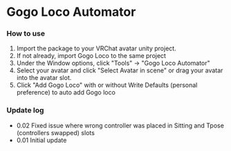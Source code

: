 # Gogo Loco Automator

### How to use

 1. Import the package to your VRChat avatar unity project.
 2. If not already, import Gogo Loco to the same project
 3. Under the Window options, click "Tools" -> "Gogo Loco Automator"
 4. Select your avatar and click "Select Avatar in scene" or drag your avatar into the avatar slot.
 5. Click "Add Gogo Loco" with or without Write Defaults (personal preference) to auto add Gogo loco
   

### Update log
- 0.02 Fixed issue where wrong controller was placed in Sitting and Tpose (controllers swapped) slots
- 0.01 Initial update
